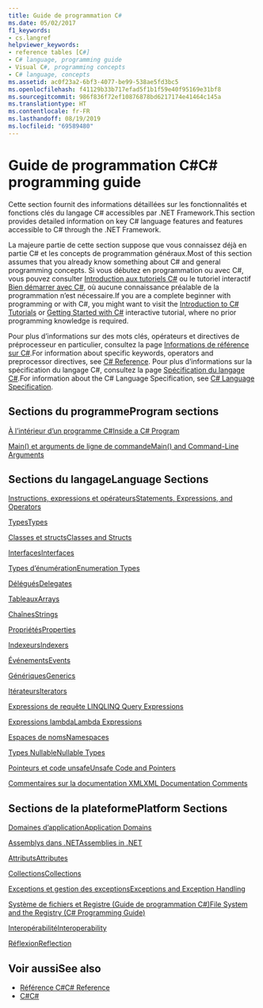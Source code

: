 ```yaml
---
title: Guide de programmation C#
ms.date: 05/02/2017
f1_keywords:
- cs.langref
helpviewer_keywords:
- reference tables [C#]
- C# language, programming guide
- Visual C#, programming concepts
- C# language, concepts
ms.assetid: ac0f23a2-6bf3-4077-be99-538ae5fd3bc5
ms.openlocfilehash: f41129b33b717efad5f1b1f59e40f95169e31bf8
ms.sourcegitcommit: 986f836f72ef10876878bd6217174e41464c145a
ms.translationtype: HT
ms.contentlocale: fr-FR
ms.lasthandoff: 08/19/2019
ms.locfileid: "69589480"
---
```

# <a name="c-programming-guide"></a><span data-ttu-id="ea560-102">Guide de programmation C#</span><span class="sxs-lookup"><span data-stu-id="ea560-102">C# programming guide</span></span>
<span data-ttu-id="ea560-103">Cette section fournit des informations détaillées sur les fonctionnalités et fonctions clés du langage C# accessibles par .NET Framework.</span><span class="sxs-lookup"><span data-stu-id="ea560-103">This section provides detailed information on key C# language features and features accessible to C# through the .NET Framework.</span></span>  
  
 <span data-ttu-id="ea560-104">La majeure partie de cette section suppose que vous connaissez déjà en partie C# et les concepts de programmation généraux.</span><span class="sxs-lookup"><span data-stu-id="ea560-104">Most of this section assumes that you already know something about C# and general programming concepts.</span></span> <span data-ttu-id="ea560-105">Si vous débutez en programmation ou avec C#, vous pouvez consulter [Introduction aux tutoriels C#](../tutorials/intro-to-csharp/index.md) ou le tutoriel interactif [Bien démarrer avec C#](https://www.microsoft.com/net/tutorials/csharp/getting-started), où aucune connaissance préalable de la programmation n’est nécessaire.</span><span class="sxs-lookup"><span data-stu-id="ea560-105">If you are a complete beginner with programming or with C#, you might want to visit the [Introduction to C# Tutorials](../tutorials/intro-to-csharp/index.md) or [Getting Started with C#](https://www.microsoft.com/net/tutorials/csharp/getting-started) interactive tutorial, where no prior programming knowledge is required.</span></span>  
  
 <span data-ttu-id="ea560-106">Pour plus d’informations sur des mots clés, opérateurs et directives de préprocesseur en particulier, consultez la page [Informations de référence sur C#](../language-reference/index.md).</span><span class="sxs-lookup"><span data-stu-id="ea560-106">For information about specific keywords, operators and preprocessor directives, see [C# Reference](../language-reference/index.md).</span></span> <span data-ttu-id="ea560-107">Pour plus d’informations sur la spécification du langage C#, consultez la page [Spécification du langage C#](../language-reference/language-specification/index.md).</span><span class="sxs-lookup"><span data-stu-id="ea560-107">For information about the C# Language Specification, see [C# Language Specification](../language-reference/language-specification/index.md).</span></span>  
  
## <a name="program-sections"></a><span data-ttu-id="ea560-108">Sections du programme</span><span class="sxs-lookup"><span data-stu-id="ea560-108">Program sections</span></span>

[<span data-ttu-id="ea560-109">À l’intérieur d’un programme C#</span><span class="sxs-lookup"><span data-stu-id="ea560-109">Inside a C# Program</span></span>](./inside-a-program/index.md)  
  
[<span data-ttu-id="ea560-110">Main() et arguments de ligne de commande</span><span class="sxs-lookup"><span data-stu-id="ea560-110">Main() and Command-Line Arguments</span></span>](./main-and-command-args/index.md)  
 
## <a name="language-sections"></a><span data-ttu-id="ea560-111">Sections du langage</span><span class="sxs-lookup"><span data-stu-id="ea560-111">Language Sections</span></span>  
[<span data-ttu-id="ea560-112">Instructions, expressions et opérateurs</span><span class="sxs-lookup"><span data-stu-id="ea560-112">Statements, Expressions, and Operators</span></span>](./statements-expressions-operators/index.md)  

 [<span data-ttu-id="ea560-113">Types</span><span class="sxs-lookup"><span data-stu-id="ea560-113">Types</span></span>](./types/index.md)  

 [<span data-ttu-id="ea560-114">Classes et structs</span><span class="sxs-lookup"><span data-stu-id="ea560-114">Classes and Structs</span></span>](./classes-and-structs/index.md)  
  
 [<span data-ttu-id="ea560-115">Interfaces</span><span class="sxs-lookup"><span data-stu-id="ea560-115">Interfaces</span></span>](./interfaces/index.md)  

 [<span data-ttu-id="ea560-116">Types d’énumération</span><span class="sxs-lookup"><span data-stu-id="ea560-116">Enumeration Types</span></span>](./enumeration-types.md)  
  
 [<span data-ttu-id="ea560-117">Délégués</span><span class="sxs-lookup"><span data-stu-id="ea560-117">Delegates</span></span>](./delegates/index.md)  
 
 [<span data-ttu-id="ea560-118">Tableaux</span><span class="sxs-lookup"><span data-stu-id="ea560-118">Arrays</span></span>](./arrays/index.md)  
  
 [<span data-ttu-id="ea560-119">Chaînes</span><span class="sxs-lookup"><span data-stu-id="ea560-119">Strings</span></span>](./strings/index.md)  
  
 [<span data-ttu-id="ea560-120">Propriétés</span><span class="sxs-lookup"><span data-stu-id="ea560-120">Properties</span></span>](./classes-and-structs/properties.md)  
  
 [<span data-ttu-id="ea560-121">Indexeurs</span><span class="sxs-lookup"><span data-stu-id="ea560-121">Indexers</span></span>](./indexers/index.md)  
  
 [<span data-ttu-id="ea560-122">Événements</span><span class="sxs-lookup"><span data-stu-id="ea560-122">Events</span></span>](./events/index.md)  
  
 [<span data-ttu-id="ea560-123">Génériques</span><span class="sxs-lookup"><span data-stu-id="ea560-123">Generics</span></span>](./generics/index.md)  
  
 [<span data-ttu-id="ea560-124">Itérateurs</span><span class="sxs-lookup"><span data-stu-id="ea560-124">Iterators</span></span>](./concepts/iterators.md)
  
 [<span data-ttu-id="ea560-125">Expressions de requête LINQ</span><span class="sxs-lookup"><span data-stu-id="ea560-125">LINQ Query Expressions</span></span>](./linq-query-expressions/index.md)  
  
 [<span data-ttu-id="ea560-126">Expressions lambda</span><span class="sxs-lookup"><span data-stu-id="ea560-126">Lambda Expressions</span></span>](./statements-expressions-operators/lambda-expressions.md)  
  
 [<span data-ttu-id="ea560-127">Espaces de noms</span><span class="sxs-lookup"><span data-stu-id="ea560-127">Namespaces</span></span>](./namespaces/index.md)  
  
 [<span data-ttu-id="ea560-128">Types Nullable</span><span class="sxs-lookup"><span data-stu-id="ea560-128">Nullable Types</span></span>](./nullable-types/index.md)  
  
 [<span data-ttu-id="ea560-129">Pointeurs et code unsafe</span><span class="sxs-lookup"><span data-stu-id="ea560-129">Unsafe Code and Pointers</span></span>](./unsafe-code-pointers/index.md)  
  
 [<span data-ttu-id="ea560-130">Commentaires sur la documentation XML</span><span class="sxs-lookup"><span data-stu-id="ea560-130">XML Documentation Comments</span></span>](./xmldoc/index.md)  
  
## <a name="platform-sections"></a><span data-ttu-id="ea560-131">Sections de la plateforme</span><span class="sxs-lookup"><span data-stu-id="ea560-131">Platform Sections</span></span>  
 [<span data-ttu-id="ea560-132">Domaines d’application</span><span class="sxs-lookup"><span data-stu-id="ea560-132">Application Domains</span></span>](../../framework/app-domains/application-domains.md)  
  
 [<span data-ttu-id="ea560-133">Assemblys dans .NET</span><span class="sxs-lookup"><span data-stu-id="ea560-133">Assemblies in .NET</span></span>](../../standard/assembly/index.md)  
  
 [<span data-ttu-id="ea560-134">Attributs</span><span class="sxs-lookup"><span data-stu-id="ea560-134">Attributes</span></span>](./concepts/attributes/index.md)  
  
 [<span data-ttu-id="ea560-135">Collections</span><span class="sxs-lookup"><span data-stu-id="ea560-135">Collections</span></span>](./concepts/collections.md)  
  
 [<span data-ttu-id="ea560-136">Exceptions et gestion des exceptions</span><span class="sxs-lookup"><span data-stu-id="ea560-136">Exceptions and Exception Handling</span></span>](./exceptions/index.md)  
  
 [<span data-ttu-id="ea560-137">Système de fichiers et Registre (Guide de programmation C#)</span><span class="sxs-lookup"><span data-stu-id="ea560-137">File System and the Registry (C# Programming Guide)</span></span>](./file-system/index.md)  
  
 [<span data-ttu-id="ea560-138">Interopérabilité</span><span class="sxs-lookup"><span data-stu-id="ea560-138">Interoperability</span></span>](./interop/index.md)  
  
 [<span data-ttu-id="ea560-139">Réflexion</span><span class="sxs-lookup"><span data-stu-id="ea560-139">Reflection</span></span>](./concepts/reflection.md)  
  
## <a name="see-also"></a><span data-ttu-id="ea560-140">Voir aussi</span><span class="sxs-lookup"><span data-stu-id="ea560-140">See also</span></span>

- [<span data-ttu-id="ea560-141">Référence C#</span><span class="sxs-lookup"><span data-stu-id="ea560-141">C# Reference</span></span>](../language-reference/index.md)
- [<span data-ttu-id="ea560-142">C#</span><span class="sxs-lookup"><span data-stu-id="ea560-142">C#</span></span>](../index.md)
